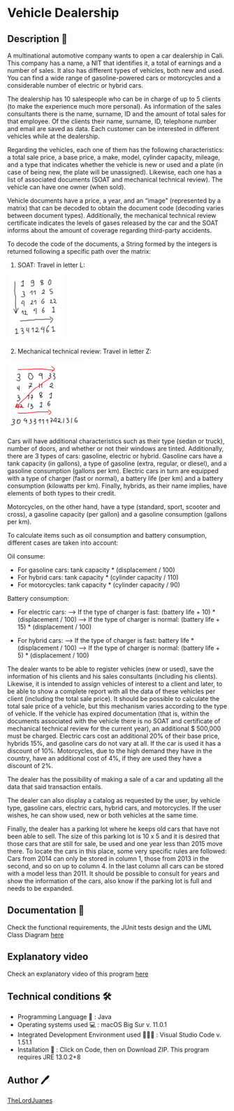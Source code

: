 # Vehicle Dealership

## Description 🚀

A multinational automotive company wants to open a car dealership in Cali. This company has a name, a NIT that identifies it, a total of earnings and a number of sales. It also has different types of vehicles, both new and used. You can find a wide range of gasoline-powered cars or motorcycles and a considerable number of electric or hybrid cars.

The dealership has 10 salespeople who can be in charge of up to 5 clients (to make the experience much more personal). As information of the sales consultants there is the name, surname, ID and the amount of total sales for that employee. Of the clients their name, surname, ID, telephone number and email are saved as data. Each customer can be interested in different vehicles while at the dealership.

Regarding the vehicles, each one of them has the following characteristics: a total sale price, a base price, a make, model, cylinder capacity, mileage, and a type that indicates whether the vehicle is new or used and a plate (in case of being new, the plate will be unassigned). Likewise, each one has a list of associated documents (SOAT and mechanical technical review). The vehicle can have one owner (when sold).

Vehicle documents have a price, a year, and an “image” (represented by a matrix) that can be decoded to obtain the document code (decoding varies between document types). Additionally, the mechanical technical review certificate indicates the levels of gases released by the car and the SOAT informs about the amount of coverage regarding third-party accidents.

To decode the code of the documents, a String formed by the integers is returned following a specific path over the matrix:

1. SOAT: Travel in letter L:

<img src = "resources/TravelInL.png" >

2. Mechanical technical review: Travel in letter Z:

<img src = "resources/TravelInZ.png" >

Cars will have additional characteristics such as their type (sedan or truck), number of doors, and whether or not their windows are tinted. Additionally, there are 3 types of cars: gasoline, electric or hybrid. Gasoline cars have a tank capacity (in gallons), a type of gasoline (extra, regular, or diesel), and a gasoline consumption (gallons per km). Electric cars in turn are equipped with a type of charger (fast or normal), a battery life (per km) and a battery consumption (kilowatts per km). Finally, hybrids, as their name implies, have elements of both types to their credit.

Motorcycles, on the other hand, have a type (standard, sport, scooter and cross), a gasoline capacity (per gallon) and a gasoline consumption (gallons per km).

To calculate items such as oil consumption and battery consumption, different cases are taken into account:

Oil consume:

- For gasoline cars: tank capacity * (displacement / 100)
- For hybrid cars: tank capacity * (cylinder capacity / 110)
- For motorcycles: tank capacity * (cylinder capacity / 90)

Battery consumption:

- For electric cars:
    --> If the type of charger is fast: (battery life + 10) * (displacement / 100)
    --> If the type of charger is normal: (battery life + 15) * (displacement / 100)

- For hybrid cars:
    --> If the type of charger is fast: battery life * (displacement / 100)
    --> If the type of charger is normal: (battery life + 5) * (displacement / 100)

The dealer wants to be able to register vehicles (new or used), save the information of his clients and his sales consultants (including his clients). Likewise, it is intended to assign vehicles of interest to a client and later, to be able to show a complete report with all the data of these vehicles per client (including the total sale price). It should be possible to calculate the total sale price of a vehicle, but this mechanism varies according to the type of vehicle. If the vehicle has expired documentation (that is, within the documents associated with the vehicle there is no SOAT and certificate of mechanical technical review for the current year), an additional $ 500,000 must be charged. Electric cars cost an additional 20% of their base price, hybrids 15%, and gasoline cars do not vary at all. If the car is used it has a discount of 10%. Motorcycles, due to the high demand they have in the country, have an additional cost of 4%, if they are used they have a discount of 2%.

The dealer has the possibility of making a sale of a car and updating all the data that said transaction entails.

The dealer can also display a catalog as requested by the user, by vehicle type, gasoline cars, electric cars, hybrid cars, and motorcycles. If the user wishes, he can show used, new or both vehicles at the same time.

Finally, the dealer has a parking lot where he keeps old cars that have not been able to sell. The size of this parking lot is 10 x 5 and it is desired that those cars that are still for sale, be used and one year less than 2015 move there. To locate the cars in this place, some very specific rules are followed: Cars from 2014 can only be stored in column 1, those from 2013 in the second, and so on up to column 4. In the last column all cars can be stored with a model less than 2011. It should be possible to consult for years and show the information of the cars, also know if the parking lot is full and needs to be expanded.

## Documentation 📃

Check the functional requirements, the JUnit tests design and the UML Class Diagram [here](docs/DesignDocumentation.pdf)

## Explanatory video

Check an explanatory video of this program [here](https://youtu.be/2nDQvLdklQQ)

## Technical conditions 🛠️

- Programming Language 💱 : Java
- Operating systems used 💻 : macOS Big Sur v. 11.0.1
- Integrated Development Environment used 👨🏻‍💻 : Visual Studio Code v. 1.51.1
- Installation 🔧 : Click on Code, then on Download ZIP. This program requires JRE 13.0.2+8

## Author 🖊️

[TheLordJuanes](https://github.com/TheLordJuanes)